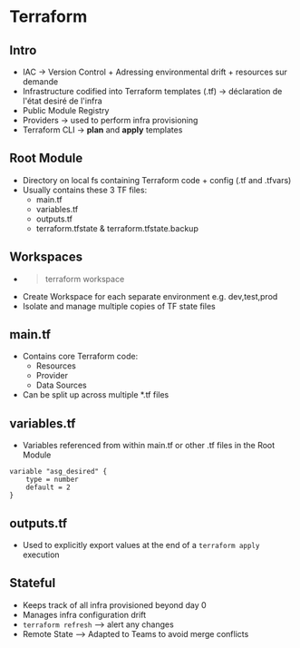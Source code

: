 # Terraform

## Intro
- IAC -> Version Control + Adressing environmental drift + resources sur demande
- Infrastructure codified into Terraform templates (.tf) -> déclaration de l'état desiré de l'infra
- Public Module Registry 
- Providers -> used to perform infra provisioning
- Terraform CLI -> **plan** and **apply** templates

## Root Module
- Directory on local fs containing Terraform code + config (.tf and .tfvars)
- Usually contains these 3 TF files:
  - main.tf
  - variables.tf
  - outputs.tf
  - terraform.tfstate & terraform.tfstate.backup

## Workspaces
- >terraform workspace
- Create Workspace for each separate environment e.g. dev,test,prod
- Isolate and manage multiple copies of TF state files

## main.tf
- Contains core Terraform code:
  - Resources
  - Provider
  - Data Sources
- Can be split up across multiple *.tf files

## variables.tf
- Variables referenced from within main.tf or other .tf files in the Root Module

```
variable "asg_desired" {
    type = number
    default = 2
}
```

## outputs.tf
- Used to explicitly export values at the end of a ``` terraform apply ``` execution

## Stateful
- Keeps track of all infra provisioned beyond day 0
- Manages infra configuration drift
- ``` terraform refresh ``` --> alert any changes
- Remote State --> Adapted to Teams to avoid merge conflicts
